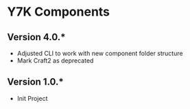 # Y7K Components

## Version 4.0.*
- Adjusted CLI to work with new component folder structure
- Mark Craft2 as deprecated

## Version 1.0.*
- Init Project

